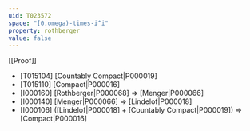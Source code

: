```yaml
---
uid: T023572
space: "[0,omega)-times-i^i"
property: rothberger
value: false
---
```

[[Proof]]

* [T015104] [Countably Compact|P000019]
* [T015110] [Compact|P000016]
* [I000160] [Rothberger|P000068] => [Menger|P000066]
* [I000140] [Menger|P000066] => [Lindelof|P000018]
* [I000106] ([Lindelof|P000018] + [Countably Compact|P000019]) => [Compact|P000016]

